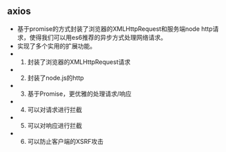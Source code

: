 ## axios
- 基于promise的方式封装了浏览器的XMLHttpRequest和服务端node http请求，使得我们可以用es6推荐的异步方式处理网络请求。
- 实现了多个实用的扩展功能。
- 1. 封装了浏览器的XMLHttpRequest请求
- 2. 封装了node.js的http
- 3. 基于Promise，更优雅的处理请求/响应
- 4. 可以对请求进行拦截
- 5. 可以对响应进行拦截
- 6. 可以防止客户端的XSRF攻击
